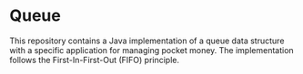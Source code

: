 # Queue
This repository contains a Java implementation of a queue data structure with a specific application for managing pocket money. The implementation follows the First-In-First-Out (FIFO) principle.
